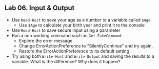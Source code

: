 ## Lab 06. Input & Output

- Use `Read-Host` to save your age as a number to a variable called `$Age`
    - Use `$Age` to calculate your birth year and print it to the console
- Use `Read-Host` to save secure input using a parameter
- Run a non working command such as `Get-FakeCommand`
    - Explore the error message
    - Change ErrorActionPreference to "SilentlyContinue" and try again.
    - Restore the ErrorActionPreference to its default setting
- Try using both `Write-Host` and `Write-Output` and saving the results to a variable. What is the difference? Why does it happen?